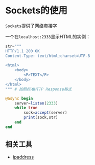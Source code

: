 # Sockets的使用
`Sockets`提供了网络套接字

一个在`localhost:2333`显示HTML的实例：
```jl
str="""
HTTP/1.1 200 OK
Content-Type: text/html;charset=UTF-8
	
<html>
	<body>
		<P>TEXT</P>
	</body>
</html>
""" # 按照标准HTTP Response格式

@async begin
	server=listen(2333)
	while true
		sock=accept(server)
		print(sock,str)
	end
end
```

## 相关工具
- [ipaddress](https://www.ipaddress.com/)
